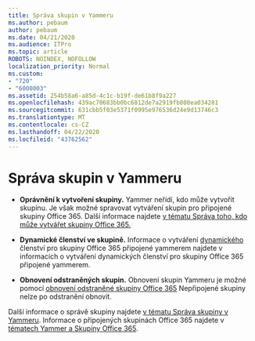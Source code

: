 ```yaml
---
title: Správa skupin v Yammeru
ms.author: pebaum
author: pebaum
ms.date: 04/21/2020
ms.audience: ITPro
ms.topic: article
ROBOTS: NOINDEX, NOFOLLOW
localization_priority: Normal
ms.custom:
- "720"
- "6000003"
ms.assetid: 254b58a6-a85d-4c1c-b19f-de61b8f9a227
ms.openlocfilehash: 439ac70683bb0bc6812de7a2919fb808ea034281
ms.sourcegitcommit: 631cbb5f03e5371f0995e976536d24e9d13746c3
ms.translationtype: MT
ms.contentlocale: cs-CZ
ms.lasthandoff: 04/22/2020
ms.locfileid: "43762562"
---
```

# <a name="manage-groups-in-yammer"></a>Správa skupin v Yammeru

- **Oprávnění k vytvoření skupiny.** Yammer neřídí, kdo může vytvořit skupinu. Je však možné spravovat vytváření skupin pro připojené skupiny Office 365. Další informace najdete [v tématu Správa toho, kdo může vytvářet skupiny Office 365.](https://docs.microsoft.com/office365/admin/create-groups/manage-creation-of-groups)

- **Dynamické členství ve skupině.** Informace o vytváření [dynamického](https://docs.microsoft.com/yammer/manage-yammer-groups/create-a-dynamic-group) členství pro skupiny Office 365 připojené yammerem najdete v informacích o vytváření dynamických členství pro skupiny Office 365 připojené yammerem.

- **Obnovení odstraněných skupin.** Obnovení skupin Yammeru je možné pomocí [obnovení odstraněné skupiny Office 365](https://docs.microsoft.com/office365/admin/create-groups/restore-deleted-group) Nepřipojené skupiny nelze po odstranění obnovit.

Další informace o správě skupiny najdete [v tématu Správa skupiny v Yammeru](https://support.office.com/article/Manage-a-group-in-Yammer-6e05c6d6-5548-4c88-89cd-e6757a514ef2). Informace o připojených skupinách Office 365 najdete v [tématech Yammer a Skupiny Office 365](https://docs.microsoft.com/yammer/manage-yammer-groups/yammer-and-office-365-groups).
  